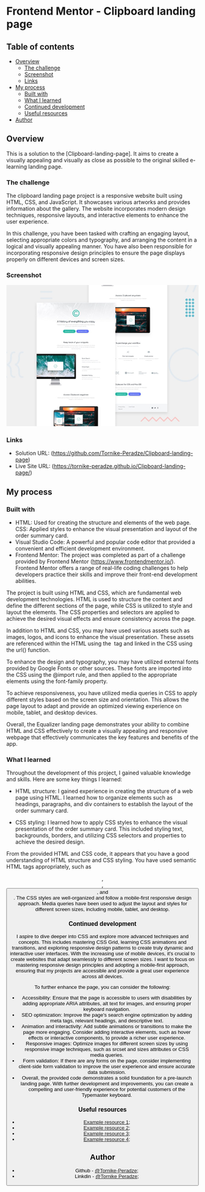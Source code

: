 # Frontend Mentor - Clipboard landing page

## Table of contents

- [Overview](#overview)
  - [The challenge](#the-challenge)
  - [Screenshot](#screenshot)
  - [Links](#links)
- [My process](#my-process)
  - [Built with](#built-with)
  - [What I learned](#what-i-learned)
  - [Continued development](#continued-development)
  - [Useful resources](#useful-resources)
- [Author](#author)

## Overview

This is a solution to the [Clipboard-landing-page]. It aims to create a visually appealing and visually as close as possible to the original skilled e-learning landing page.

### The challenge

The clipboard landing page project is a responsive website built using HTML, CSS, and JavaScript. It showcases various artworks and provides information about the gallery. The website incorporates modern design techniques, responsive layouts, and interactive elements to enhance the user experience.

In this challenge, you have been tasked with crafting an engaging layout, selecting appropriate colors and typography, and arranging the content in a logical and visually appealing manner. You have also been responsible for incorporating responsive design principles to ensure the page displays properly on different devices and screen sizes.

### Screenshot

![Webpage Preview](./design/desktop-preview.jpg)

### Links

- Solution URL: (https://github.com/Tornike-Peradze/Clipboard-landing-page)
- Live Site URL: (https://tornike-peradze.github.io/Clipboard-landing-page/)

## My process

### Built with

- HTML: Used for creating the structure and elements of the web page.
  CSS: Applied styles to enhance the visual presentation and layout of the order summary card.
- Visual Studio Code: A powerful and popular code editor that provided a convenient and efficient development environment.
- Frontend Mentor: The project was completed as part of a challenge provided by Frontend Mentor (https://www.frontendmentor.io/). Frontend Mentor offers a range of real-life coding challenges to help developers practice their skills and improve their front-end development abilities.

The project is built using HTML and CSS, which are fundamental web development technologies. HTML is used to structure the content and define the different sections of the page, while CSS is utilized to style and layout the elements. The CSS properties and selectors are applied to achieve the desired visual effects and ensure consistency across the page.

In addition to HTML and CSS, you may have used various assets such as images, logos, and icons to enhance the visual presentation. These assets are referenced within the HTML using the <img> tag and linked in the CSS using the url() function.

To enhance the design and typography, you may have utilized external fonts provided by Google Fonts or other sources. These fonts are imported into the CSS using the @import rule, and then applied to the appropriate elements using the font-family property.

To achieve responsiveness, you have utilized media queries in CSS to apply different styles based on the screen size and orientation. This allows the page layout to adapt and provide an optimized viewing experience on mobile, tablet, and desktop devices.

Overall, the Equalizer landing page demonstrates your ability to combine HTML and CSS effectively to create a visually appealing and responsive webpage that effectively communicates the key features and benefits of the app.

### What I learned

Throughout the development of this project, I gained valuable knowledge and skills. Here are some key things I learned:

- HTML structure: I gained experience in creating the structure of a web page using HTML. I learned how to organize elements such as headings, paragraphs, and div containers to establish the layout of the order summary card.

- CSS styling: I learned how to apply CSS styles to enhance the visual presentation of the order summary card. This included styling text, backgrounds, borders, and utilizing CSS selectors and properties to achieve the desired design.

From the provided HTML and CSS code, it appears that you have a good understanding of HTML structure and CSS styling. You have used semantic HTML tags appropriately, such as <header>, <section>, <button>, and <footer>. The CSS styles are well-organized and follow a mobile-first responsive design approach. Media queries have been used to adjust the layout and styles for different screen sizes, including mobile, tablet, and desktop.

### Continued development

I aspire to dive deeper into CSS and explore more advanced techniques and concepts. This includes mastering CSS Grid, learning CSS animations and transitions, and exploring responsive design patterns to create truly dynamic and interactive user interfaces. With the increasing use of mobile devices, it's crucial to create websites that adapt seamlessly to different screen sizes. I want to focus on mastering responsive design principles and adopting a mobile-first approach, ensuring that my projects are accessible and provide a great user experience across all devices.

To further enhance the page, you can consider the following:

- Accessibility: Ensure that the page is accessible to users with disabilities by adding appropriate ARIA attributes, alt text for images, and ensuring proper keyboard navigation.
- SEO optimization: Improve the page's search engine optimization by adding meta tags, relevant headings, and descriptive text.
- Animation and interactivity: Add subtle animations or transitions to make the page more engaging. Consider adding interactive elements, such as hover effects or interactive components, to provide a richer user experience.
- Responsive images: Optimize images for different screen sizes by using responsive image techniques, such as srcset and sizes attributes or CSS media queries.
- Form validation: If there are any forms on the page, consider implementing client-side form validation to improve the user experience and ensure accurate data submission.
- Overall, the provided code demonstrates a solid foundation for a pre-launch landing page. With further development and improvements, you can create a compelling and user-friendly experience for potential customers of the Typemaster keyboard.

### Useful resources

- [Example resource 1](https://www.w3schools.com/);
- [Example resource 2](https://developer.mozilla.org/en-US/);
- [Example resource 3](https://www.freecodecamp.org/learn/2022/responsive-web-design/);
- [Example resource 4](https://www.youtube.com/@WebDevSimplified);

## Author

- Github - [@Tornike-Peradze](https://github.com/Tornike-Peradze);
- Linkdin - [@Tornike Peradze](https://www.linkedin.com/in/tornike-peradze-ab508a1a4/);
